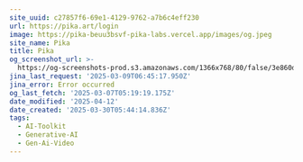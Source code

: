 ```yaml
---
site_uuid: c27857f6-69e1-4129-9762-a7b6c4eff230
url: https://pika.art/login
image: https://pika-beuu3bsvf-pika-labs.vercel.app/images/og.jpeg
site_name: Pika
title: Pika
og_screenshot_url: >-
  https://og-screenshots-prod.s3.amazonaws.com/1366x768/80/false/3e860d578a9d2d5bf36ea32e2871db1928f10d67f005c48428fda671cdc43da0.jpeg
jina_last_request: '2025-03-09T06:45:17.950Z'
jina_error: Error occurred
og_last_fetch: '2025-03-07T05:19:19.175Z'
date_modified: '2025-04-12'
date_created: '2025-03-30T05:44:14.836Z'
tags:
  - AI-Toolkit
  - Generative-AI
  - Gen-Ai-Video
---
```





































